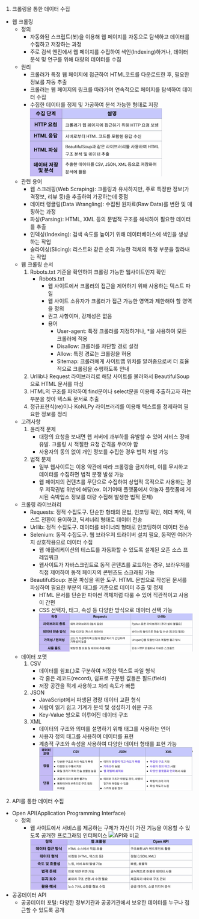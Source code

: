 1. 크롤링을 통한 데이터 수집
- 웹 크롤링
    - 정의
        - 자동화된 스크립트(봇)을 이용해 웹 페이지를 자동으로 탐색하고 데이터를 수집하고 저장하는 과정
        - 주로 검색 엔진에서 웹 페이지를 수집하여 색인(Indexing)하거나, 데이터 분석 및 연구를 위해 대량의 데이터를 수집
    - 원리
        - 크롤러가 특정 웹 페이지에 접근하여 HTML코드를 다운로드한 후, 필요한 정보를 자동 추출
        - 크롤러는 웹 페이지의 링크를 따라가며 연속적으로 페이지를 탐색하여 데이터 수집
        - 수집한 데이터를 정제 및 가공하여 분석 가능한 형태로 저장
        ![웹크롤링](./img/웹크롤링.PNG)
    - 관련 용어
        - 웹 스크래핑(Web Scraping): 크롤링과 유사하지만, 주로 특정한 정보(가격정보, 리뷰 둥)을 추출하여 가공하는데 중점
        - 데이터 랭글링(Data Wrangling): 수집된 원자료(Raw Data)를 변환 및 매핑하는 과정
        - 파싱(Parsing): HTML, XML 등의 문법적 구조를 해석하여 필요한 데이터를 추출
        - 인덱싱(Indexing): 검색 속도를 높이기 위해 데이터베이스에 색인을 생성하는 작업
        - 슬라이싱(Slicing): 리스트와 같은 순회 가능한 객체의 특정 부분을 잘라내는 작업
    - 웹 크롤링 순서
        1. Robots.txt 기준을 확인하여 크롤링 가능한 웹사이트인지 확인
            - Robots.txt
                - 웹 사이트에서 크롤러의 접근을 제어하기 위해 사용하는 텍스트 파일
                - 웹 사이트 소유자가 크롤러가 접근 가능한 영역과 제한해야 할 영역을 정의
                - 권고 사항이며, 강제성은 없음
                - 용어
                    - User-agent: 특정 크롤러를 지정하거나, *을 사용하여 모든 크롤러에 적용
                    - Disallow: 크롤러를 차단할 경로 설정
                    - Allow: 특정 경로는 크롤링을 허용
                    - Sitemap: 크롤러에게 사이트맵 위치를 알려줌으로써 더 효율적으로 크롤링을 수행하도록 안내
        2. Urllib나 Request 라이브러리로 해당 사이트를 불러와서 BeautifulSoup으로 HTML 문서를 파싱
        3. HTML의 구조를 파악하여 find문이나 select문을 이용해 추출하고자 하는 부분을 찾아 텍스트 문서로 추출
        4. 정규표현식(re)이나 KoNLPy 라이브러리를 이용해 텍스트를 정제하여 필요한 정보를 정리
    - 고려사항
        1. 윤리적 문제
            - 대량의 요청을 보내면 웹 서버에 과부하를 유발할 수 있어 서비스 장애 유발. 크롤링 시 적절한 요청 간격을 두어야 함
            - 사용자의 동의 없이 개인 정보를 수집한 경우 법적 처벌 가능
        2. 법적 문제
            - 일부 웹사이트는 이용 약관에 따라 크롤링을 금지하며, 이를 무시하고 데이터를 수집하면 법적 분쟁 발생 가능
            - 웹 페이지의 컨텐츠를 무단으로 수집하여 상업적 목적으로 사용하는 경우 저작권법 위반에 해당(ex. 여기어때 플랫폼에서 야놀자 플랫폼에 게시된 숙박업소 정보를 대량 수집해 발생한 법적 문제)
    - 크롤링 라이브러리
        - Requests: 정적 수집도구. 단순한 형태의 문법, 인코딩 확인, 헤더 파악, 텍스트 전환이 용이하고, 딕셔너리 형태로 데이터 전송
        - Urllib: 정적 수집도구. 데이터를 바이너리 형태로 인코딩하여 데이터 전송
        - Selenium: 동적 수집도구. 웹 브라우저 드라이버 설치 필요, 동적인 여러가지 상호작용으로 데이터 수집
            - 웹 애플리케이션의 테스트를 자동화할 수 있도록 설계된 오픈 소스 프레임워크
            - 웹사이트가 자바스크립트로 동적 콘텐츠를 로드하는 경우, 브라우저를 직접 제어하여 동적 페이지의 콘텐츠도 스크래핑 가능
        - BeautifulSoup: 본문 파싱을 위한 도구. HTML 문법으로 작성된 문서를 파싱하여 필요한 부분의 태그를 기준으로 데이터 추출 및 정제
            - HTML 문서를 단순한 파이썬 객체처럼 다룰 수 있어 직관적이고 사용이 간편
            - CSS 선택자, 태그, 속성 등 다양한 방식으로 데이터 선택 가능
        ![크롤링 라이브러리](./img/크롤링%20라이브러리1.PNG)
    - 데이터 포맷
        1. CSV
            - 데이터를 쉼표(,)로 구분하여 저장한 텍스트 파일 형식
            - 각 줄은 레코드(record), 쉼표로 구분된 값들은 필드(field)
            - 저장 공간을 적게 사용하고 처리 속도가 빠름
        2. JSON
            - JavaScript에서 파생된 경량 데이터 교환 형식
            - 사람이 읽기 쉽고 기계가 분석 및 생성하기 쉬운 구조
            - Key-Value 쌍으로 이루어진 데이터 구조
        3. XML
            - 데이터의 구조와 의미를 설명하기 위해 태그를 사용하는 언어
            - 사용자 정의 태그를 사용하여 데이터를 표현
            - 계층적 구조와 속성을 사용하여 다양한 데이터 형태를 표현 가능
        ![데이터포맷비교](./img/데이터포맷비교.PNG)

2. API를 통한 데이터 수집
- Open API(Application Programming Interface)
    - 정의
        - 웹 사이트에서 서비스를 제공하는 구체가 자신이 가진 기능을 이용할 수 있도록 공개한 프로그래밍 인터페이스
    ![API와 비교](./img/API와%20OpenAPI.PNG)
    ![웹크롤링과 비교](./img/웹크롤링과%20OpenAPI.PNG)
- 공공데이터 API
    - 공공데이터 포털: 다양한 정부기관과 공공기관에서 보유한 데이터를 누구나 접근할 수 있도록 공개